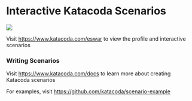 # Interactive Katacoda Scenarios

[![](http://shields.katacoda.com/katacoda/eswar/count.svg)](https://www.katacoda.com/eswar "Get your profile on Katacoda.com")

Visit https://www.katacoda.com/eswar to view the profile and interactive scenarios

### Writing Scenarios
Visit https://www.katacoda.com/docs to learn more about creating Katacoda scenarios

For examples, visit https://github.com/katacoda/scenario-example

